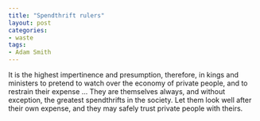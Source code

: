 ```yaml
---
title: "Spendthrift rulers"
layout: post
categories:
- waste
tags:
- Adam Smith
---
```


It is the highest impertinence and presumption, therefore, in kings and ministers to pretend to watch over the economy of private people, and to restrain their expense ... They are themselves always, and without exception, the greatest spendthrifts in the society. Let them look well after their own expense, and they may safely trust private people with theirs.